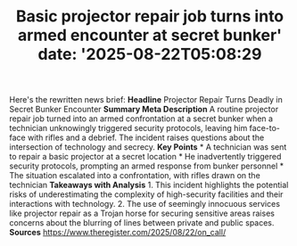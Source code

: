 ﻿---
title: "Basic projector repair job turns into armed encounter at secret bunker'
date: '2025-08-22T05:08:29"
category: "Markets"
summary: ""
slug: "basic projector repair job turns into armed encounter at sec"
source_urls:
  - "https://go.theregister.com/feed/www.theregister.com/2025/08/22/on_call/"
seo:
  title: "Basic projector repair job turns into armed encounter at secret bunker | Hash n Hedge'
  description: '"
  keywords: ["news", "markets", "brief"]
---
Here's the rewritten news brief:  **Headline** Projector Repair Turns Deadly in Secret Bunker Encounter  **Summary Meta Description** A routine projector repair job turned into an armed confrontation at a secret bunker when a technician unknowingly triggered security protocols, leaving him face-to-face with rifles and a debrief. The incident raises questions about the intersection of technology and secrecy.  **Key Points**  * A technician was sent to repair a basic projector at a secret location * He inadvertently triggered security protocols, prompting an armed response from bunker personnel * The situation escalated into a confrontation, with rifles drawn on the technician  **Takeaways with Analysis**  1. This incident highlights the potential risks of underestimating the complexity of high-security facilities and their interactions with technology. 2. The use of seemingly innocuous services like projector repair as a Trojan horse for securing sensitive areas raises concerns about the blurring of lines between private and public spaces.  **Sources** https://www.theregister.com/2025/08/22/on_call/ 
